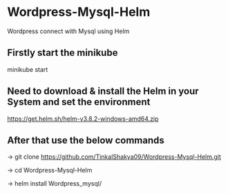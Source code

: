 # Wordpress-Mysql-Helm
Wordpress connect with Mysql using Helm

## Firstly start the minikube 
minikube start

## Need to download & install the Helm in your System and set the environment
https://get.helm.sh/helm-v3.8.2-windows-amd64.zip

## After that use the below commands

-> git clone https://github.com/TinkalShakya09/Wordpress-Mysql-Helm.git

-> cd Wordpress-Mysql-Helm

-> helm install <type-release-name> Wordpress_mysql/

